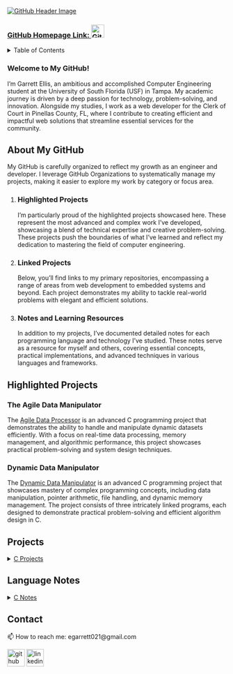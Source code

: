 <a href="https://www.linkedin.com/in/garrett-ellis-740b202a6/">
    <img src="https://github.com/garrettbovo/garrettbovo/assets/154717520/b7afe3a0-edb2-4cea-8b47-e687daa11c87" title="Go to my LinkedIn" alt="GitHub Header Image">
</a>
<p><h3><a href="https://github.com/garrettbovo">GitHub Homepage Link: <img src="https://cdn.jsdelivr.net/npm/simple-icons@3.0.1/icons/github.svg" title="Go to my GitHub Homepage" alt="GitHub" height="30"></a></h3></p>

<details>
<summary>Table of Contents</summary>
<ol>
  <li>
    <a href='#introduction'>About My GitHub</a>
  </li>
  <li>
    <a href='#highlighted-projects'>Highlighted Projects</a>
  </li>
  <li>
    <a href='#projects'>Projects</a>
  </li>
  <li>
    <a href='#language-notes'>Language Notes</a>
  </li>
  <li>
    <a href='#contact'>Contact</a>
  </li>
</ol>
</details>

<h3>Welcome to My GitHub!</h3>

<p>
  I’m Garrett Ellis, an ambitious and accomplished Computer Engineering student at the University of South Florida (USF) in Tampa. My academic journey is driven by a deep passion for technology, problem-solving, and innovation. Alongside my studies, I work as a web developer for the Clerk of Court in Pinellas County, FL, where I contribute to creating efficient and impactful web solutions that streamline essential services for the community.
</p>

<h2 id="introduction">About My GitHub</h2>

<p>
  My GitHub is carefully organized to reflect my growth as an engineer and developer. I leverage GitHub Organizations to systematically manage my projects, making it easier to explore my work by category or focus area.
</p>

<ol>
  <li>
    <h3>Highlighted Projects</h3>
    <p>
      I’m particularly proud of the highlighted projects showcased here. These represent the most advanced and complex work I’ve developed, showcasing a blend of technical expertise and creative problem-solving. These projects push the boundaries of what I’ve learned and reflect my dedication to mastering the field of computer engineering.
    </p>
  </li>
  <li>
    <h3>Linked Projects</h3>
    <p>
      Below, you’ll find links to my primary repositories, encompassing a range of areas from web development to embedded systems and beyond. Each project demonstrates my ability to tackle real-world problems with elegant and efficient solutions.
    </p>
  </li>
  <li>
    <h3>Notes and Learning Resources</h3>
    <p>
      In addition to my projects, I’ve documented detailed notes for each programming language and technology I’ve studied. These notes serve as a resource for myself and others, covering essential concepts, practical implementations, and advanced techniques in various languages and frameworks.
    </p>
  </li>
</ol>

<h2 id="highlighted-projects">Highlighted Projects</h2>

<h3>The Agile Data Manipulator</h3>
<p>
  The <a href="https://github.com/C-Coding-Assignments/Agile-Data-Processor">Agile Data Processor</a> is an advanced C programming project that demonstrates the ability to handle and manipulate dynamic datasets efficiently. With a focus on real-time data processing, memory management, and algorithmic performance, this project showcases practical problem-solving and system design techniques.
</p>

<h3>Dynamic Data Manipulator</h3>
<p>
  The <a href="https://github.com/C-Coding-Assignments/Dynamic-Data-Manipulator">Dynamic Data Manipulator</a> is an advanced C programming project that showcases mastery of complex programming concepts, including data manipulation, pointer arithmetic, file handling, and dynamic memory management. The project consists of three intricately linked programs, each designed to demonstrate practical problem-solving and efficient algorithm design in C.
</p>

<h2 id="projects">Projects</h2>
<details>
  <summary><a href="https://github.com/C-Coding-Assignments">C Projects</a></summary>
  <ul>
    <li><a href="https://github.com/C-Coding-Assignments/Agile-Data-Processor">Agile Data Processor</a></li>
    <li><a href="https://github.com/C-Coding-Assignments/Dynamic-Data-Manipulator">Dynamic Data Manipulator</a></li>
    <li><a href="https://github.com/C-Coding-Assignments/Student-Registration-Queue-Part-3">Student Registration Queue Part 3</a></li>
    <li><a href="https://github.com/C-Coding-Assignments/Student-Registration-Queue-Part-2">Student Registration Queue Part 2</a></li>
    <li><a href="https://github.com/C-Coding-Assignments/Student-Registration-Queue-Part-1">Student Registration Queue Part 1</a></li>
    <li><a href="https://github.com/C-Coding-Assignments/Yoga-Studio-Search-Part-2">Yoga Studio Search Part 2</a></li>
    <li><a href="https://github.com/C-Coding-Assignments/Yoga-Studio-Search-Part-1">Yoga Studio Search Part 1</a></li>
    <li><a href="https://github.com/C-Coding-Assignments/Tokenizer">Tokenizer</a></li>
    <li><a href="https://github.com/C-Coding-Assignments/Word-Score-Game">Word Score Game</a></li>
    <li><a href="https://github.com/C-Coding-Assignments/Split-String">Split String</a></li>
    <li><a href="https://github.com/C-Coding-Assignments/Before-and-After-Array">Before and After Array</a></li>
    <li><a href="https://github.com/C-Coding-Assignments/Board-Game">Board Game</a></li>
    <li><a href="https://github.com/C-Coding-Assignments/Distinct-Numbers">Distinct Numbers</a></li>
    <li><a href="https://github.com/C-Coding-Assignments/Good-Sequence-Checker">Good Sequence Checker</a></li>
    <li><a href="https://github.com/C-Coding-Assignments/Scrabble">Scrabble</a></li>
    <li><a href="https://github.com/C-Coding-Assignments/Oscillating-Performances">Oscillating Performances</a></li>
    <li><a href="https://github.com/C-Coding-Assignments/Bounce-House-Rental-Cost-Calculator">Bounce House Rental Cost Calculator</a></li>
  </ul>
</details>

<h2 id="language-notes">Language Notes</h2>
<details>
  <summary><a href="https://github.com/Programming-Notes-all-languages/C-Notes">C Notes</a></summary>
  <ul>
    <li><a href="https://github.com/Programming-Notes-all-languages/C-Notes/tree/main/C%20Basics">C Basics</a></li>
    <li><a href="https://github.com/Programming-Notes-all-languages/C-Notes/tree/main/Expressions">Expressions</a></li>
    <li><a href="https://github.com/Programming-Notes-all-languages/C-Notes/tree/main/Formatted%20Input%20and%20Output">Formatted Input and Output</a></li>
    <li><a href="https://github.com/Programming-Notes-all-languages/C-Notes/tree/main/Selection%20Statements">Selection Statements</a></li>
    <li><a href="https://github.com/Programming-Notes-all-languages/C-Notes/tree/main/Loops">Loops</a></li>
    <li><a href="https://github.com/Programming-Notes-all-languages/C-Notes/tree/main/Arrays">Arrays</a></li>
    <li><a href="https://github.com/Programming-Notes-all-languages/C-Notes/tree/main/Functions">Functions</a></li>
    <li><a href="https://github.com/Programming-Notes-all-languages/C-Notes/tree/main/Basic%20Type(s)">Basic Types</a></li>
    <li><a href="https://github.com/Programming-Notes-all-languages/C-Notes/tree/main/Program%20Organization">Program Organization</a></li>
    <li><a href="https://github.com/Programming-Notes-all-languages/C-Notes/tree/main/Pointers">Pointers</a></li>
    <li><a href="https://github.com/Programming-Notes-all-languages/C-Notes/tree/main/Pointers%20and%20Arrays">Pointers and Arrays</a></li>
    <li><a href="https://github.com/Programming-Notes-all-languages/C-Notes/tree/main/Strings">Strings</a></li>
    <li><a href="https://github.com/Programming-Notes-all-languages/C-Notes/tree/main/Structures">Structures</a></li>
    <li><a href="https://github.com/Programming-Notes-all-languages/C-Notes/tree/main/Files">Files</a></li>
    <li><a href="https://github.com/Programming-Notes-all-languages/C-Notes/tree/main/Advanced%20Uses%20of%20Pointers">Advanced Uses of Pointers</a></li>
    <li><a href="https://github.com/Programming-Notes-all-languages/C-Notes/tree/main/Writing%20Large%20Programs">Writing Large Programs</a></li>
  </ul>
</details>

<h2 id="contact">Contact</h2>

<p>📫 How to reach me: egarrett021@gmail.com</p>

<p>
  <a href="https://github.com/garrettbovo"><img src="https://cdn.jsdelivr.net/npm/simple-icons@3.0.1/icons/github.svg" alt="github" height="40"></a>
  <a href="https://www.linkedin.com/in/garrett-ellis-740b202a6/"><img src="https://cdn.jsdelivr.net/npm/simple-icons@3.0.1/icons/linkedin.svg" alt="linkedin" height="40"></a>
</p>
